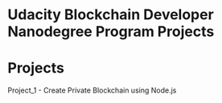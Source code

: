 # Udacity Blockchain Developer Nanodegree Program Projects

# Projects
Project_1 - Create Private Blockchain using Node.js
